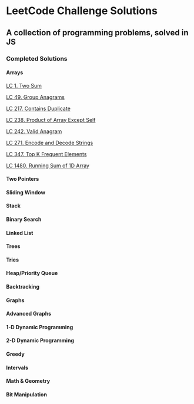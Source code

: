 # LeetCode Challenge Solutions

## A collection of programming problems, solved in JS

### Completed Solutions

#### Arrays

[LC 1. Two Sum](Arrays/TwoSum(1))

[LC 49. Group Anagrams](Arrays/GroupAnagrams(49))

[LC 217. Contains Duplicate](Arrays/ContainsDuplicate(217))

[LC 238. Product of Array Except Self](Arrays/ProductOfArrayExceptSelf(238))

[LC 242. Valid Anagram](Arrays/ValidAnagram(242))

[LC 271. Encode and Decode Strings](Arrays/EncodeAndDecodeStrings(271))

[LC 347. Top K Frequent Elements](Arrays/TopKFrequentElements(347))

[LC 1480. Running Sum of 1D Array](Arrays/RunningSumOf1DArray(1480))

#### Two Pointers

#### Sliding Window

#### Stack

#### Binary Search

#### Linked List

#### Trees

#### Tries

#### Heap/Priority Queue

#### Backtracking

#### Graphs

#### Advanced Graphs

#### 1-D Dynamic Programming

#### 2-D Dynamic Programming

#### Greedy

#### Intervals

#### Math & Geometry

#### Bit Manipulation

